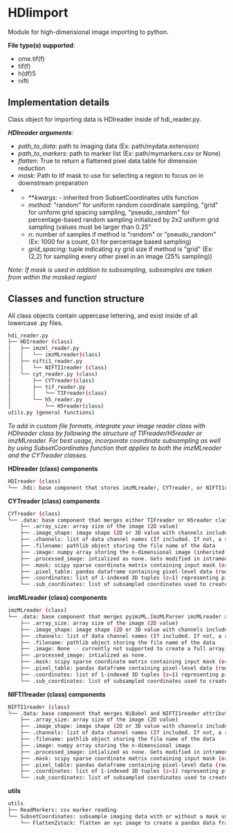 # HDIimport
Module for high-dimensional image importing to python.

**File type(s) supported**:
- ome.tif(f)
- tif(f)
- h(df)5
- nifti

## Implementation details
Class object for importing data is HDIreader inside of hdi_reader.py.

***HDIreader arguments***:
* *path_to_data*: path to imaging data (Ex: path/mydata.extension)
* *path_to_markers*: path to marker list (Ex: path/mymarkers.csv or None)
* *flatten*: True to return a flattened pixel data table for dimension reduction
* *mask*: Path to tif mask to use for selecting a region to focus on in downstream preparation
* * ***kwargs*: - inherited from SubsetCoordinates utils function
  * *method*: "random" for uniform random coordinate sampling, "grid" for uniform grid spacing sampling, "pseudo_random" for percentage-based random sampling initialized by 2x2 uniform grid sampling (values must be larger than 0.25"
  * *n*: number of samples if method is "random" or "pseudo_random" (Ex: 1000 for a count, 0.1 for percentage based sampling)
  * *grid_spacing*: tuple indicating xy grid size if method is "grid" (Ex: (2,2) for sampling every other pixel in an image (25% sampling))

*Note: If mask is used in addition to subsampling, subsamples are taken from within the masked region!*

## Classes and function structure
All class objects contain uppercase lettering, and exist inside of all lowercase .py files.

```bash
hdi_reader.py
├── HDIreader (class)
│   ├── imzml_reader.py
│   │   └── imzMLreader(class)
│   ├── nifti1_reader.py
│   │   └── NIFTI1reader (class)
│   └── cyt_reader.py (class)
│       ├── CYTreader(class)
│       ├── tif_reader.py
│       │   └── TIFreader(class)
│       └── h5_reader.py
│           └── H5reader(class)
utils.py (general functions)
```

*To add in custom file formats, integrate your image reader class with HDIreader class by following the structure of TIFreader/H5reader or imzMLreader. For best usage, incorporate coordinate subsampling as well by using SubsetCoordinates function that applies to both the imzMLreader and the CYTreader classes.*

**HDIreader (class) components**
```bash
HDIreader (class)
└── .hdi: base component that stores imzMLreader, CYTreader, or NIFTI1reader classes
```
 
**CYTreader (class) components**
```bash
CYTreader (class)
└── .data: base component that merges either TIFreader or H5reader classes with CYTreader attributes
    ├── .array_size: array size of the image (2D value)
    ├── .image_shape: image shape (2D or 3D value with channels included)
    ├── .channels: list of data channel names (If included. If not, a range of numbers equal to number of channels)
    ├── .filename: pathlib object storing the file name of the data
    ├── .image: numpy array storing the n-dimensional image (inherited from TIFreader/H5reader)
    ├── .processed_image: intialized as none. Gets modified in intramodality_dataset class through processing
    ├── .mask: scipy sparse coordinate matrix containing input mask (or none)
    ├── .pixel_table: pandas dataframe containing pixel-level data (rows are individual pixels, columns are channels)
    ├── .coordinates: list of 1-indexed 3D tuples (z=1) representing pixel locations
    └── .sub_coordinates: list of subsampled coordinates used to create pixel_table is subsampling is chosen
```

**imzMLreader (class) components**
```bash
imzMLreader (class)
└── .data: base component that merges pyimzML.ImzMLParser imzMLreader attributes
    ├── .array_size: array size of the image (2D value)
    ├── .image_shape: image shape (2D or 3D value with channels included)
    ├── .channels: list of data channel names (If included. If not, a range of numbers equal to number of channels)
    ├── .filename: pathlib object storing the file name of the data
    ├── .image: None -- currently not supported to create a full array from the imzML data (not currently needed)
    ├── .processed_image: intialized as none.
    ├── .mask: scipy sparse coordinate matrix containing input mask (or none)
    ├── .pixel_table: pandas dataframe containing pixel-level data (rows are individual pixels, columns are channels)
    ├── .coordinates: list of 1-indexed 3D tuples (z=1) representing pixel locations
    └── .sub_coordinates: list of subsampled coordinates used to create pixel_table is subsampling is chosen
```

**NIFTI1reader (class) components**
```bash
NIFTI1reader (class)
└── .data: base component that merges NiBabel and NIFTI1reader attributes
    ├── .array_size: array size of the image (2D value)
    ├── .image_shape: image shape (2D or 3D value with channels included)
    ├── .channels: list of data channel names (If included. If not, a range of numbers equal to number of channels)
    ├── .filename: pathlib object storing the file name of the data
    ├── .image: numpy array storing the n-dimensional image
    ├── .processed_image: intialized as none. Gets modified in intramodality_dataset class through processing
    ├── .mask: scipy sparse coordinate matrix containing input mask (or none)
    ├── .pixel_table: pandas dataframe containing pixel-level data (rows are individual pixels, columns are channels)
    ├── .coordinates: list of 1-indexed 3D tuples (z=1) representing pixel locations
    └── .sub_coordinates: list of subsampled coordinates used to create pixel_table is subsampling is chosen
```

**utils**
```bash
utils
├── ReadMarkers: csv marker reading
└── SubsetCoordinates: subsample imaging data with or without a mask using uniform grid, random sampling, or pseudo random sampling
    └── FlattenZstack: flatten an xyc image to create a pandas data frame with per pixel information
```
